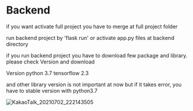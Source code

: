 # Backend
if you want activate full project you have to merge at full project folder

run backend project by 'flask run' or activate app.py files at backend directory

if you run backend project you have to download few package and library.
please check Version and download

Version
python 3.7
tensorflow 2.3

and other library version is not important at now but if it takes error, you have to stable version with python3.7

![KakaoTalk_20210702_222143505](https://user-images.githubusercontent.com/83595905/124281098-5a2d0d00-db84-11eb-87a7-5c7717e8ca15.gif)


